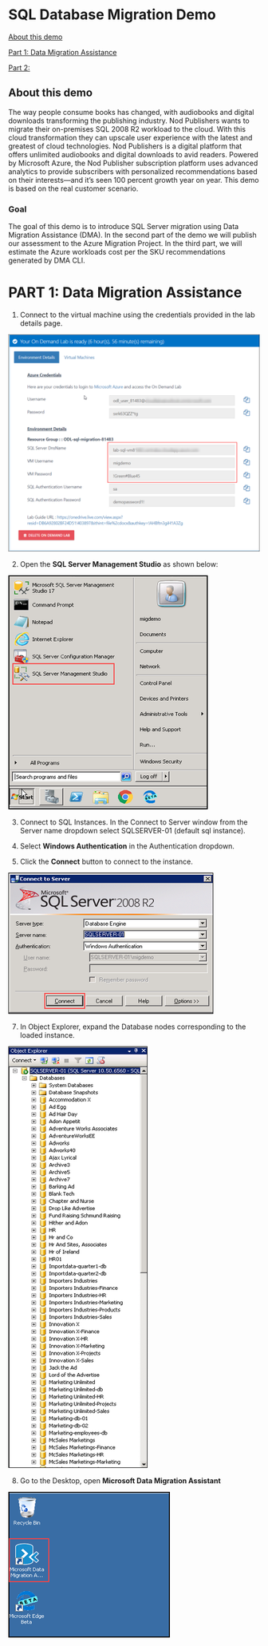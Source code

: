 # SQL Database Migration Demo  

[About this demo](#about-this-demo)

[Part 1: Data Migration Assistance](https://github.com/SpektraSystems/Azure-MySQL-DMS-Lab/blob/master/Module%201:%20Azure%20Database%20for%20MySQL.md)

[Part 2: ](https://github.com/SpektraSystems/Azure-MySQL-DMS-Lab/blob/master/Module%202:%20Migrate%20MySQL%20to%20Azure%20Database%20for%20MySQL%20online%20using%20DMS.md)

## About this demo  

The way people consume books has changed, with audiobooks and digital downloads transforming the publishing industry. Nod Publishers wants to migrate their on-premises SQL 2008 R2 workload to the cloud. With this cloud transformation they can upscale user experience with the latest and greatest of cloud technologies. Nod Publishers is a digital platform that offers unlimited audiobooks and digital downloads to avid readers. Powered by Microsoft Azure, the Nod Publisher subscription platform uses advanced analytics to provide subscribers with personalized recommendations based on their interests—and it’s seen 100 percent growth year on year. This demo is based on the real customer scenario.  

### Goal  

The goal of this demo is to introduce SQL Server migration using Data Migration Assistance (DMA). In the second part of the demo we will publish our assessment to the Azure Migration Project. In the third part, we will estimate the Azure workloads cost per the SKU recommendations generated by DMA CLI.

# PART 1: Data Migration Assistance  

1. Connect to the virtual machine using the credentials provided in the lab details page.  

<img src="/images/lab-details-page.png">   

2. Open the **SQL Server Management Studio** as shown below:  

<img src="/images/sqlmgmtstudio-select.png">   

3. Connect to SQL Instances. In the Connect to Server window from the Server name dropdown select SQLSERVER-01 (default sql instance).    

5. Select **Windows Authentication** in the Authentication dropdown.  

6. Click the **Connect** button to connect to the instance.  

<img src="/images/sqlserver-connect-ssms.png">   

7. In Object Explorer, expand the Database nodes corresponding to the loaded instance.  

<img src="/images/databases-loaded.png">   

8. Go to the Desktop, open **Microsoft Data Migration Assistant**      

<img src="/images/click-dma-icon.png">   









